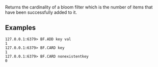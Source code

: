 Returns the cardinality of a bloom filter which is the number of items that have been successfully added to it. 

## Examples

```
127.0.0.1:6379> BF.ADD key val
1
127.0.0.1:6379> BF.CARD key
1
127.0.0.1:6379> BF.CARD nonexistentkey
0
```